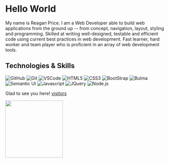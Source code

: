 # Hello World

My name is Reagan Price.  I am a Web Developer able to build web applications from the ground up -- from concept, navigation, layout, styling and programming.  Skilled at writing well-designed, testable and efficient code using current best practices in web development. Fast learner, hard worker and team player who is proficient in an array of web development tools.


## Technologies & Skills

![GitHub](https://img.shields.io/badge/-GitHub-000000?logo=github&logoColor=white&style=plastic)
![Git](https://img.shields.io/badge/-Git-8fa740?logo=git&logoColor=white&style=plastic)
![VSCode](https://img.shields.io/badge/-Visual%20Studio-424040?logo=visual-studio&logoColor=44a5e6&style=plastic)
![HTML5](https://img.shields.io/badge/-HTML5-cf250e?logo=html5&logoColor=white&style=plastic)
![CSS3](https://img.shields.io/badge/-CSS3-0817e2?logo=css3&logoColor=white&style=plastic)
![BootStrap](https://img.shields.io/badge/-BootStrap-530097?logo=bootstrap&logoColor=white&style=plastic)
![Bulma](https://img.shields.io/badge/-Bulma-00D1B2?logo=bulma&logoColor=white&style=plastic)
![Semantic UI](https://img.shields.io/badge/-Semantic%20UI-35BDB2?logo=semantic-ui-react&logoColor=white&style=plastic)
![Javascript](https://img.shields.io/badge/-Javascript-F7DF1E?logo=javascript&logoColor=white&style=plastic)
![JQuery](https://img.shields.io/badge/-jQuery-0769AD?logo=jquery&logoColor=white&style=plastic)
![Node.js](https://img.shields.io/badge/-Node.js-339933?logo=node.js&logoColor=white&style=plastic)





Glad to see you here! [visitors](https://visitor-badge.glitch.me/badge?page_id=page.id)


<img height="180em" src="https://github-readme-stats.vercel.app/api?rprice000=Gapur&show_icons=true&hide_border=true&&count_private=true&include_all_commits=true" />